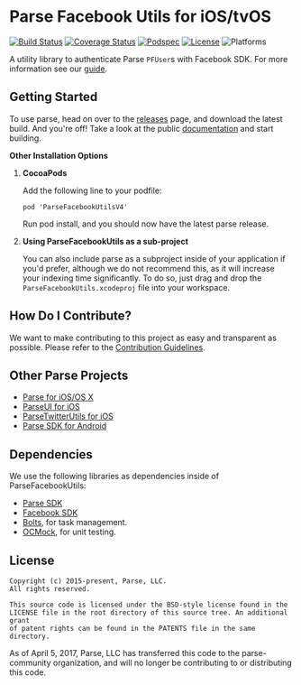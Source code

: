 # Parse Facebook Utils for iOS/tvOS

[![Build Status][build-status-svg]][build-status-link]
[![Coverage Status][coverage-status-svg]][coverage-status-link]
[![Podspec][podspec-svg]][podspec-link]
[![License][license-svg]][license-link]
![Platforms][platforms-svg]

A utility library to authenticate Parse `PFUser`s with Facebook SDK. For more information see our [guide][guide].

## Getting Started

To use parse, head on over to the [releases][releases] page, and download the latest build.
And you're off! Take a look at the public [documentation][docs] and start building.

**Other Installation Options**

 1. **CocoaPods**

    Add the following line to your podfile:

        pod 'ParseFacebookUtilsV4'

    Run pod install, and you should now have the latest parse release.

 2. **Using ParseFacebookUtils as a sub-project**

    You can also include parse as a subproject inside of your application if you'd prefer, although we do not recommend this, as it will increase your indexing time significantly. To do so, just drag and drop the `ParseFacebookUtils.xcodeproj` file into your workspace.

## How Do I Contribute?

We want to make contributing to this project as easy and transparent as possible. Please refer to the [Contribution Guidelines][contributing].

## Other Parse Projects

 - [Parse for iOS/OS X][parse-iosx-link]
 - [ParseUI for iOS][parseui-ios-link]
 - [ParseTwitterUtils for iOS][parsetwitterutils-ios-link]
 - [Parse SDK for Android][android-sdk-link]

## Dependencies

We use the following libraries as dependencies inside of ParseFacebookUtils:

 - [Parse SDK][parse-iosx-link]
 - [Facebook SDK][facebook-sdk]
 - [Bolts][bolts-framework], for task management.
 - [OCMock][ocmock-framework], for unit testing.

## License

```
Copyright (c) 2015-present, Parse, LLC.
All rights reserved.

This source code is licensed under the BSD-style license found in the
LICENSE file in the root directory of this source tree. An additional grant
of patent rights can be found in the PATENTS file in the same directory.
```

As of April 5, 2017, Parse, LLC has transferred this code to the parse-community organization, and will no longer be contributing to or distributing this code. 

 [parse.com]: https://www.parse.com/products/ios
 [docs]: https://www.parse.com/docs/ios/guide
 [guide]: https://parse.com/docs/ios/guide#users-facebook-users
 [blog]: https://blog.parse.com/

 [parse-iosx-link]: https://github.com/ParsePlatform/Parse-SDK-iOS-OSX
 [parseui-ios-link]: https://github.com/ParsePlatform/ParseUI-iOS
 [parsetwitterutils-ios-link]: https://github.com/ParsePlatform/ParseTwitterUtils-iOS
 [android-sdk-link]: https://github.com/ParsePlatform/Parse-SDK-Android

 [releases]: https://github.com/ParsePlatform/ParseFacebookUtils-iOS/releases
 [contributing]: https://github.com/ParsePlatform/ParseFacebookUtils-iOS/blob/master/CONTRIBUTING.md

 [facebook-sdk]: https://developers.facebook.com/docs/ios
 [bolts-framework]: https://github.com/BoltsFramework/Bolts-iOS
 [ocmock-framework]: http://ocmock.org

 [build-status-svg]: https://img.shields.io/travis/ParsePlatform/ParseFacebookUtils-iOS/master.svg
 [build-status-link]: https://travis-ci.org/ParsePlatform/ParseFacebookUtils-iOS/branches

 [coverage-status-svg]: https://codecov.io/github/ParsePlatform/ParseFacebookUtils-iOS/coverage.svg?branch=master
 [coverage-status-link]: https://codecov.io/github/ParsePlatform/ParseFacebookUtils-iOS?branch=master

 [license-svg]: https://img.shields.io/badge/license-BSD-lightgrey.svg
 [license-link]: https://github.com/ParsePlatform/ParseFacebookUtils-iOS/blob/master/LICENSE

 [podspec-svg]: https://img.shields.io/cocoapods/v/ParseFacebookUtilsV4.svg
 [podspec-link]: https://cocoapods.org/pods/ParseFacebookUtilsV4

 [platforms-svg]: http://img.shields.io/cocoapods/p/ParseFacebookUtilsV4.svg?style=flat
